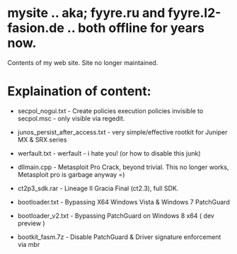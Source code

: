 # mysite .. aka; fyyre.ru and fyyre.l2-fasion.de .. both offline for years now.

Contents of my web site.  Site no longer maintained.

# Explaination of content:

+ secpol_nogui.txt -  Create policies execution policies invisible to secpol.msc - only visible via regedit.
+ junos_persist_after_access.txt - very simple/effective rootkit for Juniper MX & SRX series
+ werfault.txt - werfault - i hate you! (or how to disable this junk)
+ dllmain.cpp - Metasploit Pro Crack, beyond trivial. This no longer works, Metasploit pro is garbage anyway =)
+ ct2p3_sdk.rar - Lineage II Gracia Final (ct2.3), full SDK.


+ bootloader.txt - Bypassing X64 Windows Vista & Windows 7 PatchGuard
+ bootloader_v2.txt - Bypassing PatchGuard on Windows 8 x64 ( dev preview )
+ bootkit_fasm.7z - Disable PatchGuard & Driver signature enforcement via mbr


